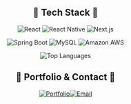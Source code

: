<div align="center">

  <h2>🍊 Tech Stack 🍊</h1>
  
  <p>
    <img alt="React" src="https://img.shields.io/badge/React-61DAFB?style=for-the-badge&logo=react&logoColor=black">
    <img alt="React Native" src="https://img.shields.io/badge/React_Native-61DAFB?style=for-the-badge&logo=react&logoColor=black">
    <img alt="Next.js" src="https://img.shields.io/badge/Next.js-000000?style=for-the-badge&logo=next.js&logoColor=white">
  </p>
  <p>
    <img alt="Spring Boot" src="https://img.shields.io/badge/Spring_Boot-6DB33F?style=for-the-badge&logo=spring-boot&logoColor=white">
    <img alt="MySQL" src="https://img.shields.io/badge/MySQL-4479A1?style=for-the-badge&logo=mysql&logoColor=white">
    <img alt="Amazon AWS" src="https://img.shields.io/badge/AWS-232F3E?style=for-the-badge&logo=amazon-aws&logoColor=white">
  </p>
  <img src="https://github-readme-stats.vercel.app/api/top-langs/?username=wodnd0131&layout=compact&theme=vue" alt="Top Languages" />

  <h2>🍊 Portfolio & Contact 🍊</h1>
  
  <p><a href="https://wodnd0131.notion.site/" target="_blank"><img src="https://img.shields.io/badge/Portfolio-9BC724?style=for-the-badge&logo=files&logoColor=white" alt="Portfolio" /></a><a href="mailto:wodnd0131@gmail.com"><img src="https://img.shields.io/badge/Email-D14836?style=for-the-badge&logo=gmail&logoColor=white" alt="Email" /></a></p>

</div>
